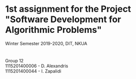 # 1st assignment for the Project "Software Development for Algorithmic Problems"


Winter Semester 2019-2020, DIT, NKUA

#

Group 12 <br>
1115201400006 - D. Alexandris<br>
1115201400044 - I. Zapalidi<br>